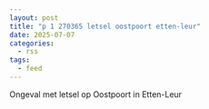 ```yaml
---
layout: post
title: "p 1 270365 letsel oostpoort etten-leur"
date: 2025-07-07
categories: 
  - rss
tags: 
  - feed
---
```


Ongeval met letsel op Oostpoort in Etten-Leur
